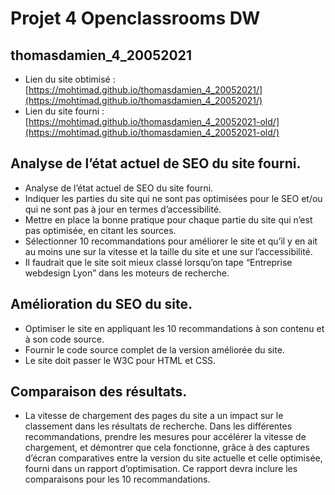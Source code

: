 # Projet 4 Openclassrooms DW
## thomasdamien_4_20052021

- Lien du site obtimisé : [https://mohtimad.github.io/thomasdamien_4_20052021/](https://mohtimad.github.io/thomasdamien_4_20052021/)
- Lien du site fourni : [https://mohtimad.github.io/thomasdamien_4_20052021-old/](https://mohtimad.github.io/thomasdamien_4_20052021-old/)

## Analyse de l’état actuel de SEO du site fourni.

- Analyse de l’état actuel de SEO du site fourni.
- Indiquer les parties du site qui ne sont pas optimisées pour le SEO et/ou qui ne sont pas à jour en termes d’accessibilité.
- Mettre en place la bonne pratique pour chaque partie du site qui n’est pas optimisée, en citant les sources.
- Sélectionner 10 recommandations pour améliorer le site et qu’il y en ait au moins une sur la vitesse et la taille du site et une sur l’accessibilité.
- Il faudrait que le site soit mieux classé lorsqu’on tape “Entreprise webdesign Lyon” dans les moteurs de recherche.

## Amélioration du SEO du site.

- Optimiser le site en appliquant les 10 recommandations à son contenu et à son code source.
- Fournir le code source complet de la version améliorée du site.
- Le site doit passer le W3C pour HTML et CSS.

## Comparaison des résultats.

- La vitesse de chargement des pages du site a un impact sur le classement dans les résultats de recherche. Dans les différentes recommandations, prendre les mesures pour accélérer la vitesse de chargement, et démontrer que cela fonctionne, grâce à des captures d’écran comparatives entre la version du site actuelle et celle optimisée, fourni dans un rapport d’optimisation. Ce rapport devra inclure les comparaisons pour les 10 recommandations.
